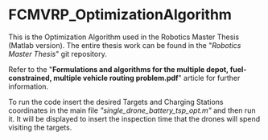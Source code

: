 # FCMVRP_OptimizationAlgorithm

This is the Optimization Algorithm used in the Robotics Master Thesis (Matlab version). The entire thesis work can be found in the "*Robotics Master Thesis*" git repository.

Refer to the "**Formulations and algorithms for the multiple depot, fuel-constrained, multiple vehicle routing problem.pdf**" article for further information.

 To run the code insert the desired Targets and Charging Stations coordinates in the main file *"single_drone_battery_tsp_opt.m"* and then run it.
 It will be displayed to insert the inspection time that the drones will spend visiting the targets.

